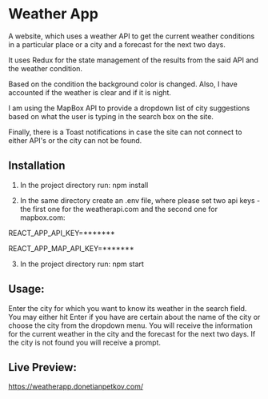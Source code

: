 # Weather App 

A website, which uses a weather API to get the current weather conditions in a particular place or a city and a forecast for the next two days. 

It uses Redux for the state management of the results from the said API and the weather condition.

Based on the condition the background color is changed. Also, I have accounted if the weather is clear and if it is night.

I am using the MapBox API to provide a dropdown list of city suggestions based on what the user is typing in the search box on the site. 

Finally, there is a Toast notifications in case the site can not connect to either API's or the city can not be found.

## Installation

1. In the project directory run: npm install

2. In the same directory create an .env file, where please set two api keys - the first one for the weatherapi.com and the second one for mapbox.com:

REACT_APP_API_KEY=*******

REACT_APP_MAP_API_KEY=*******

3. In the project directory run: npm start

## Usage: 

Enter the city for which you want to know its weather in the search field. You may either hit Enter if you have are certain about the name of the city or choose the city from the dropdown menu. You will receive the information for the current weather in the city and the forecast for the next two days. If the city is not found you will receive a prompt. 

## Live Preview: 

https://weatherapp.donetianpetkov.com/
